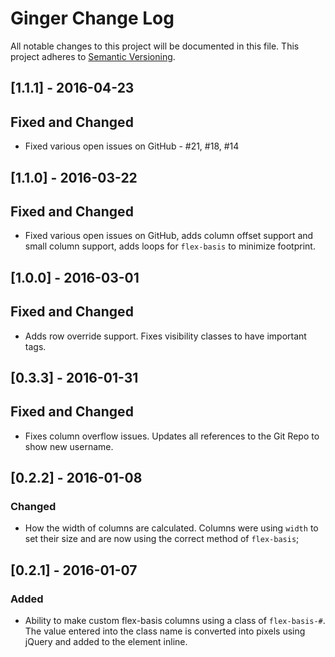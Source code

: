# Ginger Change Log #
All notable changes to this project will be documented in this file.
This project adheres to [Semantic Versioning](http://semver.org/).


## [1.1.1] - 2016-04-23
## Fixed and Changed
- Fixed various open issues on GitHub - #21, #18, #14

## [1.1.0] - 2016-03-22
## Fixed and Changed
- Fixed various open issues on GitHub, adds column offset support and small column support, adds loops for `flex-basis` to minimize footprint.

## [1.0.0] - 2016-03-01
## Fixed and Changed
- Adds row override support. Fixes visibility classes to have important tags.

## [0.3.3] - 2016-01-31
## Fixed and Changed
- Fixes column overflow issues. Updates all references to the Git Repo to show new
username.

## [0.2.2] - 2016-01-08
### Changed
- How the width of columns are calculated. Columns were using `width` to set their
size and are now using the correct method of `flex-basis`;

## [0.2.1] - 2016-01-07
### Added
- Ability to make custom flex-basis columns using a class of `flex-basis-#`. The
value entered into the class name is converted into pixels using jQuery and added
to the element inline.
